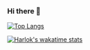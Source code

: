 ### Hi there 👋

[![Top Langs](https://github-readme-stats.vercel.app/api/top-langs/?username=AbimaelAlcebiades&theme=bear)](https://github.com/AbimaelAlcebiades/github-readme-stats)

[![Harlok's wakatime stats](https://github-readme-stats.vercel.app/api/wakatime?username=@b277a966-e678-41bd-8c02-9dc9330c0ddd&theme=bear)](https://github.com/anuraghazra/github-readme-stats)

<!--
**AbimaelAlcebiades/AbimaelAlcebiades** is a ✨ _special_ ✨ repository because its `README.md` (this file) appears on your GitHub profile.

Here are some ideas to get you started:

- 🔭 I’m currently working on ...
- 🌱 I’m currently learning ...
- 👯 I’m looking to collaborate on ...
- 🤔 I’m looking for help with ...
- 💬 Ask me about ...
- 📫 How to reach me: ...
- 😄 Pronouns: ...
- ⚡ Fun fact: ...
-->

